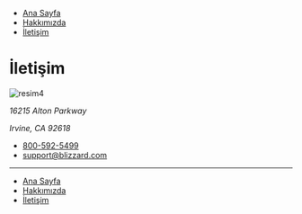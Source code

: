 - [Ana Sayfa]()
- [Hakkımızda]()
- [İletişim]()

# İletişim

![resim4](https://picsum.photos/id/5/600/300)

_16215 Alton Parkway_

_Irvine, CA 92618_

- <a href="tel:800-592-5499">800-592-5499</a>
- <a href="mailto:support@blizzard.com">support@blizzard.com</a>

---

- [Ana Sayfa]()
- [Hakkımızda]()
- [İletişim]()
